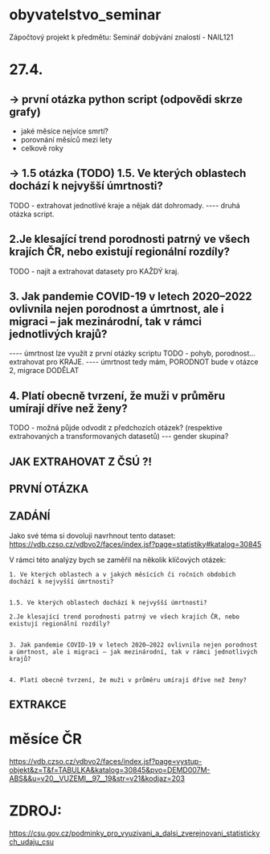 # obyvatelstvo_seminar
Zápočtový projekt k předmětu: Seminář dobývání znalostí - NAIL121


# 27.4.
## -> první otázka python script (odpovědi skrze grafy)
- jaké měsíce nejvíce smrtí?
- porovnání měsíců mezi lety
- celkově roky

## -> 1.5 otázka (TODO) 1.5. Ve kterých oblastech dochází k nejvyšší úmrtnosti?
TODO - extrahovat jednotlivé kraje a nějak dát dohromady.
---- druhá otázka script.


## 2.Je klesající trend porodnosti patrný ve všech krajích ČR, nebo existují regionální rozdíly?
TODO - najít a extrahovat datasety pro KAŽDÝ kraj.
    
    
## 3. Jak pandemie COVID-19 v letech 2020–2022 ovlivnila nejen porodnost a úmrtnost, ale i migraci – jak mezinárodní, tak v rámci jednotlivých krajů?
---- úmrtnost lze využít z první otázky scriptu
TODO - pohyb, porodnost... extrahovat pro KRAJE.
---- úmrtnost tedy mám, PORODNOT bude v otázce 2, migrace DODĚLAT


## 4. Platí obecně tvrzení, že muži v průměru umírají dříve než ženy?
TODO - možná půjde odvodit z předchozích otázek? (respektive extrahovaných a transformovaných datasetů)
--- gender skupina?


## JAK EXTRAHOVAT Z ČSÚ ?!


## PRVNÍ OTÁZKA



## ZADÁNÍ 
Jako své téma si dovoluji navrhnout tento dataset:
https://vdb.czso.cz/vdbvo2/faces/index.jsf?page=statistiky#katalog=30845

V rámci této analýzy bych se zaměřil na několik klíčových otázek:

    1. Ve kterých oblastech a v jakých měsících či ročních obdobích dochází k nejvyšší úmrtnosti?


    1.5. Ve kterých oblastech dochází k nejvyšší úmrtnosti?
    
    2.Je klesající trend porodnosti patrný ve všech krajích ČR, nebo existují regionální rozdíly?
    
    
    3. Jak pandemie COVID-19 v letech 2020–2022 ovlivnila nejen porodnost a úmrtnost, ale i migraci – jak mezinárodní, tak v rámci jednotlivých krajů?


    4. Platí obecně tvrzení, že muži v průměru umírají dříve než ženy?




## EXTRAKCE

# měsíce ČR
https://vdb.czso.cz/vdbvo2/faces/index.jsf?page=vystup-objekt&z=T&f=TABULKA&katalog=30845&pvo=DEMD007M-ABS&&u=v20__VUZEMI__97__19&str=v21&kodjaz=203




# ZDROJ:
https://csu.gov.cz/podminky_pro_vyuzivani_a_dalsi_zverejnovani_statistickych_udaju_csu